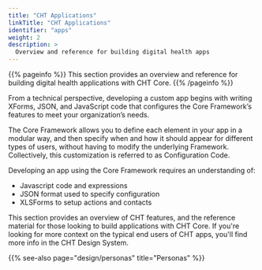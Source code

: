 ```yaml
---
title: "CHT Applications"
linkTitle: "CHT Applications"
identifier: "apps"
weight: 2
description: >
  Overview and reference for building digital health apps
---
```


{{% pageinfo %}}
This section provides an overview and reference for building digital health applications with CHT Core.
{{% /pageinfo %}}

From a technical perspective, developing a custom app begins with writing XForms, JSON, and JavaScript code that configures the Core Framework’s features to meet your organization’s needs. 

The Core Framework allows you to define each element in your app in a modular way, and then specify when and how it should appear for different types of users, without having to modify the underlying Framework. Collectively, this customization is referred to as Configuration Code.

Developing an app using the Core Framework requires an understanding of:
- Javascript code and expressions
- JSON format used to specify configuration
- XLSForms to setup actions and contacts

This section provides an overview of CHT features, and the reference material for those looking to build applications with CHT Core. If you're looking for more context on the typical end users of CHT apps, you'll find more info in the CHT Design System.   

{{% see-also page="design/personas" title="Personas" %}}

